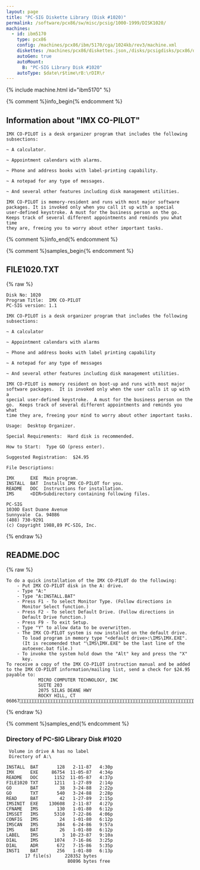 ```yaml
---
layout: page
title: "PC-SIG Diskette Library (Disk #1020)"
permalink: /software/pcx86/sw/misc/pcsig/1000-1999/DISK1020/
machines:
  - id: ibm5170
    type: pcx86
    config: /machines/pcx86/ibm/5170/cga/1024kb/rev3/machine.xml
    diskettes: /machines/pcx86/diskettes.json,/disks/pcsigdisks/pcx86/diskettes.json
    autoGen: true
    autoMount:
      B: "PC-SIG Library Disk #1020"
    autoType: $date\r$time\rB:\rDIR\r
---
```


{% include machine.html id="ibm5170" %}

{% comment %}info_begin{% endcomment %}

## Information about "IMX CO-PILOT"

    IMX CO-PILOT is a desk organizer program that includes the following
    subsections:
    
    ~ A calculator.
    
    ~ Appointment calendars with alarms.
    
    ~ Phone and address books with label-printing capability.
    
    ~ A notepad for any type of messages.
    
    ~ And several other features including disk management utilities.
    
    IMX CO-PILOT is memory-resident and runs with most major software
    packages. It is invoked only when you call it up with a special
    user-defined keystroke. A must for the business person on the go.
    Keeps track of several different appointments and reminds you what time
    they are, freeing you to worry about other important tasks.
{% comment %}info_end{% endcomment %}

{% comment %}samples_begin{% endcomment %}

## FILE1020.TXT

{% raw %}
```
Disk No: 1020
Program Title:  IMX CO-PILOT
PC-SIG version: 1.1

IMX CO-PILOT is a desk organizer program that includes the following
subsections:

~ A calculator

~ Appointment calendars with alarms

~ Phone and address books with label printing capability

~ A notepad for any type of messages

~ And several other features including disk management utilities.

IMX CO-PILOT is memory resident on boot-up and runs with most major
software packages.  It is invoked only when the user calls it up with a
special user-defined keystroke.  A must for the business person on the
go.  Keeps track of several different appointments and reminds you what
time they are, freeing your mind to worry about other important tasks.

Usage:  Desktop Organizer.

Special Requirements:  Hard disk is recommended.

How to Start:  Type GO (press enter).

Suggested Registration:  $24.95

File Descriptions:

IMX      EXE  Main program.
INSTALL  BAT  Installs IMX CO-PILOT for you.
README   DOC  Instructions for installation.
IMS      <DIR>Subdirectory containing following files.

PC-SIG
1030D East Duane Avenue
Sunnyvale  Ca. 94086
(408) 730-9291
(c) Copyright 1988,89 PC-SIG, Inc.

```
{% endraw %}

## README.DOC

{% raw %}
```
To do a quick installation of the IMX CO-PILOT do the following:
    - Put IMX CO-PILOT disk in the A: drive.
    - Type "A:"
    - Type "A:INSTALL.BAT"
    - Press F1 - To select Monitor Type. (Follow directions in
      Monitor Select function.)
    - Press F2 - To select Default Drive. (Follow directions in
      Default Drive function.)
    - Press F9 - To exit Setup.
    - Type "Y" to allow data to be overwritten.
    - The IMX CO-PILOT system is now installed on the default drive.
      To load program in memory type "<default drive>:\IMS\IMX.EXE".
      (It is recomended that "\IMS\IMX.EXE" be the last line of the
      autoexec.bat file.)
    - To invoke the system hold down the "Alt" key and press the "X"
      key.
To receive a copy of the IMX CO-PILOT instruction manual and be added
to the IMX CO-PILOT information/mailing list, send a check for $24.95
payable to:
            MICRO COMPUTER TECHNOLOGY, INC
            SUITE 203
            2075 SILAS DEANE HWY
            ROCKY HILL, CT 06067
```
{% endraw %}

{% comment %}samples_end{% endcomment %}

### Directory of PC-SIG Library Disk #1020

     Volume in drive A has no label
     Directory of A:\

    INSTALL  BAT       128   2-11-87   4:30p
    IMX      EXE     86754  11-05-87   4:34p
    README   DOC      1152  11-05-87   4:37p
    FILE1020 TXT      1211   1-27-89   2:14p
    GO       BAT        38   3-24-88   2:22p
    GO       TXT       540   3-24-88   2:28p
    READ     BAT        42   1-27-89   2:15p
    IMSINIT  EXE    130608   2-11-87   4:27p
    CFNAME   IMS       130   1-01-80   6:12p
    IMSSET   IMS      5310   7-22-86   4:06p
    CONFIG   IMS        24   1-01-80   6:12p
    IMSCAN   IMS       384   6-24-86   9:57a
    IMS      BAT        26   1-01-80   6:12p
    LABEL    IMS         3  10-23-87   9:10a
    DIAL     IMS      1074   7-16-86   3:25p
    DIAL     ADR       672   7-15-86   5:35p
    INST1    BAT       256   1-01-80   6:13p
           17 file(s)     228352 bytes
                           80896 bytes free
